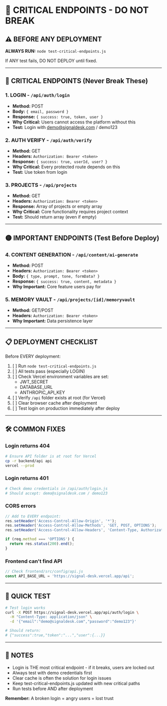 # 🚨 CRITICAL ENDPOINTS - DO NOT BREAK

## ⚠️ BEFORE ANY DEPLOYMENT

**ALWAYS RUN:** `node test-critical-endpoints.js`

If ANY test fails, DO NOT DEPLOY until fixed.

---

## 🔴 CRITICAL ENDPOINTS (Never Break These)

### 1. **LOGIN** - `/api/auth/login`
- **Method:** POST
- **Body:** `{ email, password }`
- **Response:** `{ success: true, token, user }`
- **Why Critical:** Users cannot access the platform without this
- **Test:** Login with demo@signaldesk.com / demo123

### 2. **AUTH VERIFY** - `/api/auth/verify`
- **Method:** GET
- **Headers:** `Authorization: Bearer <token>`
- **Response:** `{ success: true, userId, user? }`
- **Why Critical:** Every protected route depends on this
- **Test:** Use token from login

### 3. **PROJECTS** - `/api/projects`
- **Method:** GET
- **Headers:** `Authorization: Bearer <token>`
- **Response:** Array of projects or empty array
- **Why Critical:** Core functionality requires project context
- **Test:** Should return array (even if empty)

---

## 🟡 IMPORTANT ENDPOINTS (Test Before Deploy)

### 4. **CONTENT GENERATION** - `/api/content/ai-generate`
- **Method:** POST
- **Headers:** `Authorization: Bearer <token>`
- **Body:** `{ type, prompt, tone, formData? }`
- **Response:** `{ success: true, content, metadata }`
- **Why Important:** Core feature users pay for

### 5. **MEMORY VAULT** - `/api/projects/[id]/memoryvault`
- **Method:** GET/POST
- **Headers:** `Authorization: Bearer <token>`
- **Why Important:** Data persistence layer

---

## 📋 DEPLOYMENT CHECKLIST

Before EVERY deployment:

1. [ ] Run `node test-critical-endpoints.js`
2. [ ] All tests pass (especially LOGIN)
3. [ ] Check Vercel environment variables are set:
   - JWT_SECRET
   - DATABASE_URL
   - ANTHROPIC_API_KEY
4. [ ] Verify `/api` folder exists at root (for Vercel)
5. [ ] Clear browser cache after deployment
6. [ ] Test login on production immediately after deploy

---

## 🛠️ COMMON FIXES

### Login returns 404
```bash
# Ensure API folder is at root for Vercel
cp -r backend/api api
vercel --prod
```

### Login returns 401
```bash
# Check demo credentials in /api/auth/login.js
# Should accept: demo@signaldesk.com / demo123
```

### CORS errors
```javascript
// Add to EVERY endpoint:
res.setHeader('Access-Control-Allow-Origin', '*');
res.setHeader('Access-Control-Allow-Methods', 'GET, POST, OPTIONS');
res.setHeader('Access-Control-Allow-Headers', 'Content-Type, Authorization');

if (req.method === 'OPTIONS') {
  return res.status(200).end();
}
```

### Frontend can't find API
```javascript
// Check frontend/src/config/api.js
const API_BASE_URL = 'https://signal-desk.vercel.app/api';
```

---

## 🚀 QUICK TEST

```bash
# Test login works
curl -X POST https://signal-desk.vercel.app/api/auth/login \
  -H "Content-Type: application/json" \
  -d '{"email":"demo@signaldesk.com","password":"demo123"}'

# Should return:
# {"success":true,"token":"...","user":{...}}
```

---

## 📝 NOTES

- Login is THE most critical endpoint - if it breaks, users are locked out
- Always test with demo credentials first
- Clear cache is often the solution for login issues
- Keep test-critical-endpoints.js updated with new critical paths
- Run tests before AND after deployment

**Remember:** A broken login = angry users = lost trust